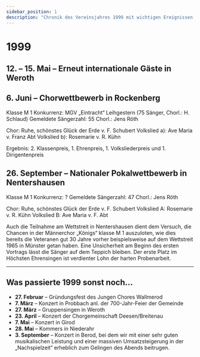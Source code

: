 ```yaml
---
sidebar_position: 1
description: "Chronik des Vereinsjahres 1999 mit wichtigen Ereignissen wie internationalen Gästen, dem Chorwettbewerb in Rockenberg und dem Nationalen Pokalwettbewerb in Nentershausen."
---
```


# 1999

## 12. – 15. Mai – Erneut internationale Gäste in Weroth

## 6. Juni – Chorwettbewerb in Rockenberg

Klasse M 1
Konkurrenz: MGV „Eintracht“ Leihgestern (75 Sänger, Chorl.: H. Schlaud)
Gemeldete Sängerzahl: 55
Chorl.: Jens Röth

Chor: Ruhe, schönstes Glück der Erde v. F. Schubert
Volkslied a): Ave Maria v. Franz Abt
Volkslied b): Rosemarie v. R. Kühn

Ergebnis: 2. Klassenpreis, 1. Ehrenpreis, 1. Volksliederpreis und 1. Dirigentenpreis

## 26. September – Nationaler Pokalwettbewerb in Nentershausen

Klasse M 1
Konkurrenz: ?
Gemeldete Sängerzahl: 47
Chorl.: Jens Röth

Chor: Ruhe, schönstes Glück der Erde v. F. Schubert
Volkslied A: Rosemarie v. R. Kühn
Volkslied B: Ave Maria v. F. Abt

Auch die Teilnahme am Wettstreit in Nentershausen dient dem Versuch, die Chancen in der Männerchor „Königs“ klasse M 1 auszuloten, wie dies bereits die Veteranen gut 30 Jahre vorher beispielsweise auf dem Wettstreit 1965 in Münster getan haben. Eine Unsicherheit am Beginn des ersten Vortrags lässt die Sänger auf dem Teppich bleiben. Der erste Platz im Höchsten Ehrensingen ist verdienter Lohn der harten Probenarbeit.

---

## Was passierte 1999 sonst noch...

- **27. Februar** – Gründungsfest des Jungen Chores Wallmerod
- **7. März** – Konzert in Probbach anl. der 700-Jahr-Feier der Gemeinde
- **27. März** – Gruppensingen in Weroth
- **23. April** – Konzert der Chorgemeinschaft Deesen/Breitenau
- **7. Mai** – Konzert in Girod
- **28. Mai** – Kommers in Niederahr
- **3. September** – Konzert in Berod, bei dem wir mit einer sehr guten musikalischen Leistung und einer massiven Umsatzsteigerung in der „Nachspielzeit“ erheblich zum Gelingen des Abends beitrugen.
